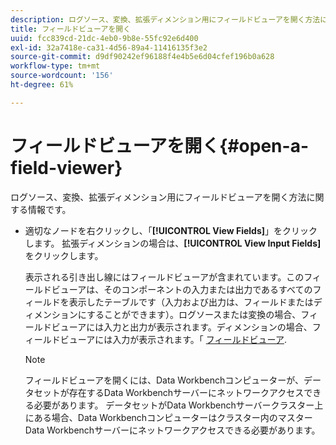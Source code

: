 ```yaml
---
description: ログソース、変換、拡張ディメンション用にフィールドビューアを開く方法に関する情報です。
title: フィールドビューアを開く
uuid: fcc839cd-21dc-4eb0-9b8e-55fc92e6d400
exl-id: 32a7418e-ca31-4d56-89a4-11416135f3e2
source-git-commit: d9df90242ef96188f4e4b5e6d04cfef196b0a628
workflow-type: tm+mt
source-wordcount: '156'
ht-degree: 61%

---
```


# フィールドビューアを開く{#open-a-field-viewer}

ログソース、変換、拡張ディメンション用にフィールドビューアを開く方法に関する情報です。

* 適切なノードを右クリックし、「**[!UICONTROL View Fields]**」をクリックします。 拡張ディメンションの場合は、**[!UICONTROL View Input Fields]**&#x200B;をクリックします。

   表示される引き出し線にはフィールドビューアが含まれています。このフィールドビューアは、そのコンポーネントの入力または出力であるすべてのフィールドを表示したテーブルです（入力および出力は、フィールドまたはディメンションにすることができます）。ログソースまたは変換の場合、フィールドビューアには入力と出力が表示されます。ディメンションの場合、フィールドビューアには入力が表示されます。「 [フィールドビューア](../../../../../home/c-get-started/c-admin-intrf/c-dataset-mgrs/c-fld-vwrs/c-fld-vwrs.md#concept-194cb94501564145ae059e53c0e4bec3).

   >[!NOTE]
   >
   >フィールドビューアを開くには、Data Workbenchコンピューターが、データセットが存在するData Workbenchサーバーにネットワークアクセスできる必要があります。 データセットがData Workbenchサーバークラスター上にある場合、Data Workbenchコンピューターはクラスター内のマスターData Workbenchサーバーにネットワークアクセスできる必要があります。
